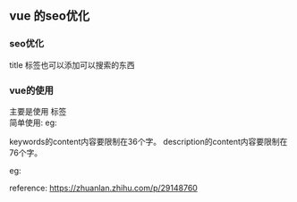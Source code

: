 ## vue 的seo优化

### seo优化
title 标签也可以添加可以搜索的东西  


### vue的使用
主要是使用<meta> 标签   
简单使用:
<meta name="" content="" />
eg:
<meta name="keywords" content="" />
<meta name="" content="" />

keywords的content内容要限制在36个字。
description的content内容要限制在76个字。

eg:
<meta name="robot" content="all">
<meta name="keywords" content="南非新星国际,新星国际,南非,旅游,签证,南非机票服务,南非机票,南非会计">
<meta name="description" content="南非新星国际,南非注册结婚以及南非外交部公证认证,南非永久居留PR申请，ID 申请,学生,陪伴,退休,商务考察等签证延期,进出关南非有逾期,滞留问题解决">




reference:
https://zhuanlan.zhihu.com/p/29148760



